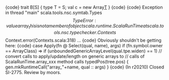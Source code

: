 {code}
trait B[S] { type T = S; val c = new Array[T](1) }
{code}
{code}
Exception in thread "main" scala.tools.nsc.symtab.Types$$TypeError: value array_this is not a member of object scala.runtime.ScalaRunTime
	at scala.tools.nsc.typechecker.Contexts$$Context.error(Contexts.scala:318)
...
{code}
Obviously shouldn't be getting here:
{code}
          case Apply(fn @ Select(qual, name), args) if (fn.symbol.owner == ArrayClass) => 
            if (unboundedGenericArrayLevel(qual.tpe.widen) == 1) 
              // convert calls to apply/update/length on generic arrays to
              // calls of ScalaRunTime.array_xxx method calls
              typedPos(tree.pos) { gen.mkRuntimeCall("array_"+name, qual :: args) }
{code}
(In r20210) Closed SI-2775. Review by moors.
